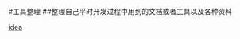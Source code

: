#工具整理 
##整理自己平时开发过程中用到的文档或者工具以及各种资料

[idea][1]



[1]:https://github.com/johnxue2013/tools/blob/master/doc/idea%E5%8F%91%E5%B8%83JavaEE%E9%A1%B9%E7%9B%AE%E9%9C%80%E8%A6%81%E7%9A%84%E9%85%8D%E7%BD%AE.md
